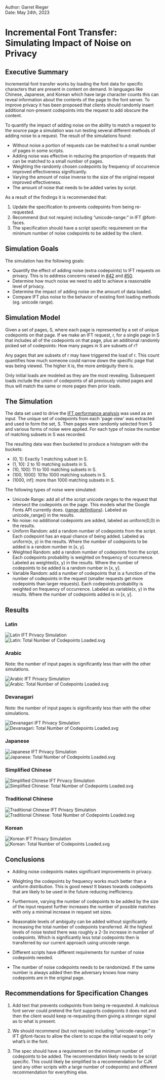 Author: Garret Rieger  
Date: May 24th, 2023  

# Incremental Font Transfer: Simulating Impact of Noise on Privacy

## Executive Summary

Incremental font transfer works by loading the font data for specific characters that are present in content on demand.
In languages like Chinese, Japanese, and Korean which have large character counts this can reveal information about the
contents of the page to the font server. To improve privacy it has been proposed that clients should randomly insert
additional non-present codepoints into the request to add obscure the content.

To quantify the impact of adding noise on the ability to match a request to the source page a simulation was run testing
several different methods of adding noise to a request. The result of the simulations found:
- Without noise a portion of requests can be matched to a small number of pages in some scripts.
- Adding noise was effective in reducing the proportion of requests that can be matched to a small number of pages.
- Weighting the randomly chosen codepoints by frequency of occurrence improved effectiveness significantly.
- Varying the amount of noise inverse to the size of the original request improved effectiveness.
- The amount of noise that needs to be added varies by script.

As a result of the findings it is recommended that:
1. Update the specification to prevents codepoints from being re-requested.
2. Recommend (but not require) including “unicode-range:” in IFT @font-faces.
3. The specification should have a script specific requirement on the minimum number of noise codepoints to be added
   by the client.

## Simulation Goals

The simulation has the following goals:

- Quantify the effect of adding noise (extra codepoints) to IFT requests on privacy. This is to address concerns raised
  in [#42](https://github.com/w3c/IFT/issues/42) and [#50](https://github.com/w3c/IFT/issues/50).
- Determine how much noise we need to add to achieve a reasonable level of privacy.
- Determine the impact of adding noise on the amount of data loaded.
- Compare IFT plus noise to the behavior of existing font loading methods (eg. unicode range).

## Simulation Model

Given a set of pages, S, where each page is represented by a set of unique codepoints on that page. If we make an IFT
request, r, for a single page in S that includes all of the codepoints on that page, plus an additional randomly picked
set of codepoints: How many pages in S are subsets of r?

Any pages that are subsets of r may have triggered the load of r. This count quantifies how much someone could narrow
down the specific page that was being viewed. The higher it is, the more ambiguity there is.

Only initial loads are modeled as they are the most revealing. Subsequent loads include the union of codepoints of all
previously visited pages and thus will match the same or more pages then prior loads.

## The Simulation

The data set used to drive the [IFT performance analysis](07-08-2020/simulation_results_aug_2020.md) was used as an input.
The unique set of codepoints from each 'page view' was extracted and used to form the set, S. Then pages were randomly
selected from S and various forms of noise were applied. For each type of noise the number of matching subsets in S was
recorded.

The resulting data was then bucketed to produce a histogram with the buckets:
- (0, 1]: Exactly 1 matching subset in S.
- (1, 10]: 2 to 10 matching subsets in S.
- (10, 100]: 11 to 100 matching subsets in S.
- (100, 1000]: 101to 1000 matching subsets in S.
- (1000, inf]: more than 1000 matching subsets in S.

The following types of noise were simulated:
- Unicode Range: add all of the script unicode ranges to the request that intersect the codepoints on the page. This
  models what the Google Fonts API currently does. ([range definitions](https://github.com/w3c/PFE-analysis/tree/main/analysis/pfe_methods/unicode_range_data)). Labeled as unicode_range() in the results.
- No noise: no additional codepoints are added, labeled as uniform(0,0) in the results.
- Uniform Random: add a random number of codepoints from the script. Each codepoint has an equal chance of being added.
  Labeled as uniform(x, y) in the results. Where the number of codepoints to be added is a random number in [x, y].
- Weighted Random: add a random number of codepoints from the script. Each codepoints probability is weighted on
  frequency of occurrence. Labeled as weighted(x, y) in the results. Where the number of codepoints to be added is a
  random number in [x, y].
- Variable Random: add a number of codepoints that is a function of the number of codepoints in the request (smaller
  requests get more codepoints than larger requests). Each codepoints probability is weighted on frequency of occurrence.
  Labeled as variable(x, y) in the results. Where the number of codepoints added is in [x, y].
  
## Results

### Latin

![Latin IFT Privacy Simulation](noise/Latin%20IFT%20Privacy%20Simulation.svg)
![Latin: Total Number of Codepoints Loaded.svg](noise/Latin_%20Total%20Number%20of%20Codepoints%20Loaded.svg)

### Arabic

Note: the number of input pages is significantly less than with the other simulations.

![Arabic IFT Privacy Simulation](noise/Arabic%20IFT%20Privacy%20Simulation.svg)
![Arabic: Total Number of Codepoints Loaded.svg](noise/Arabic_%20Total%20Number%20of%20Codepoints%20Loaded.svg)

### Devanagari

Note: the number of input pages is significantly less than with the other simulations.

![Devanagari IFT Privacy Simulation](noise/Devanagari%20IFT%20Privacy%20Simulation.svg)
![Devanagari: Total Number of Codepoints Loaded.svg](noise/Devanagari_%20Total%20Number%20of%20Codepoints%20Loaded.svg)

### Japanese

![Japanese IFT Privacy Simulation](noise/Japanese%20IFT%20Privacy%20Simulation.svg)
![Japanese: Total Number of Codepoints Loaded.svg](noise/Japanese_%20Total%20Number%20of%20Codepoints%20Loaded.svg)

### Simplified Chinese

![Simplified Chinese IFT Privacy Simulation](noise/Simplified%20Chinese%20IFT%20Privacy%20Simulation.svg)
![Simplified Chinese: Total Number of Codepoints Loaded.svg](noise/Simplified%20Chinese_%20Total%20Number%20of%20Codepoints%20Loaded.svg)

### Traditional Chinese

![Traditional Chinese IFT Privacy Simulation](noise/Traditional%20Chinese%20IFT%20Privacy%20Simulation.svg)
![Traditional Chinese: Total Number of Codepoints Loaded.svg](noise/Traditional%20Chinese_%20Total%20Number%20of%20Codepoints%20Loaded.svg)

### Korean

![Korean IFT Privacy Simulation](noise/Korean%20IFT%20Privacy%20Simulation.svg)
![Korean: Total Number of Codepoints Loaded.svg](noise/Korean_%20Total%20Number%20of%20Codepoints%20Loaded.svg)

## Conclusions

- Adding noise codepoints makes significant improvements in privacy.

- Weighting the codepoints by frequency works much better than a uniform distribution. This is good news! It biases
  towards codepoints that are likely to be used in the future reducing inefficiency.
  
- Furthermore, varying the number of codepoints to be added by the size of the input request further increases the
  number of possible matches with only a minimal increase in request set sizes.
  
- Reasonable levels of ambiguity can be added without significantly increasing the total number of codepoints transferred.
  At the highest levels of noise tested there was roughly a 2-3x increase in number of codepoints. Which is significantly
  less total codepoints then is transferred by our current approach using unicode range.

- Different scripts have different requirements for number of noise codepoints needed.

- The number of noise codepoints needs to be randomized. If the same number is always added then the adversary knows how
  many codepoints are in the original page.


## Recommendations for Specification Changes

1. Add text that prevents codepoints from being re-requested. A malicious font server could pretend the font supports
   codepoints it does not and then the client would keep re-requesting them giving a stronger signal as to what is
   present.
   
2. We should recommend (but not require) including “unicode-range:” in IFT @font-faces to allow the client to scope the
   initial request to only what’s in the font.
   
3. The spec should have a requirement on the minimum number of codepoints to be added. The recommendation likely needs
   to be script specific. This could likely be simplified to a recommendation for CJK (and any other scripts with a large
   number of codepoints) and different recommendation for everything else.











